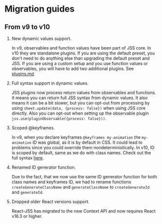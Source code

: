 # Migration guides

## From v9 to v10

1. New dynamic values support.

   In v9, observables and function values have been part of JSS core. In v10 they are standalone plugins. If you are using the default preset, you don't need to do anything else than upgrading the default preset and JSS. If you are using a custom setup and you use function values or observables, you will have to add two additional plugins. See [plugins.md](./plugins.md).

1. Full syntax support in dynamic values.

   JSS plugins now process return values from observables and functions. It means you can return full JSS syntax from dynamic values. It also means it can be a bit slower, but you can opt-out from processing by using `sheet.update(data, {process: false})` when using JSS core directly. Also you can opt-out when setting up the observable plugin `jss.use(pluginObservable({process: false}))`.

1. Scoped @keyframes.

   In v9, when you declare keyframes `@keyframes my-animation` the `my-animation` ID was global, as it is by default in CSS. It could lead to problems since you could override them nondeterministically. In v10, ID is scoped by default, same as we do with class names. Check out the full syntax [here](./jss-syntax.md/#keyframes-animation).

1. Renamed ID generator function.

   Due to the fact, that we now use the same ID generator function for both class names and keyframes ID, we had to rename functions `createGenerateClassName` and `generateClassName` to `createGenerateId` and `generateId`.

1. Dropped older React versions support.

   React-JSS has migrated to the new Context API and now requires React v16.3 or higher.
